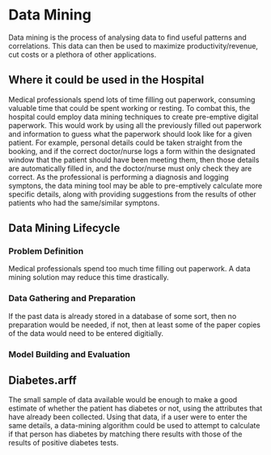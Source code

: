 # Data Mining

Data mining is the process of analysing data to find useful patterns and correlations. 
This data can then be used to maximize productivity/revenue, cut costs or a plethora of
other applications.

## Where it could be used in the Hospital

Medical professionals spend lots of time filling out paperwork, consuming valuable time
that could be spent working or resting. To combat this, the hospital could employ data
mining techniques to create pre-emptive digital paperwork. This would work by using all
the previously filled out paperwork and information to guess what the paperwork should look
like for a given patient. For example, personal details could be taken straight from the
booking, and if the correct doctor/nurse logs a form within the designated window that the
patient should have been meeting them, then those details are automatically filled in, and
the doctor/nurse must only check they are correct. As the professional is performing a diagnosis
and logging symptons, the data mining tool may be able to pre-emptively calculate more specific
details, along with providing suggestions from the results of other patients who had the
same/similar symptons.

## Data Mining Lifecycle

### Problem Definition

Medical professionals spend too much time filling out paperwork. A data mining solution
may reduce this time drastically.

### Data Gathering and Preparation

If the past data is already stored in a database of some sort, then no preparation would be 
needed, if not, then at least some of the paper copies of the data would need to be entered
digitially.

### Model Building and Evaluation

## Diabetes.arff

The small sample of data available would be enough to make a good estimate of whether the
patient has diabetes or not, using the attributes that have already been collected.
Using that data, if a user were to enter the same details, a data-mining algorithm could be used
to attempt to calculate if that person has diabetes by matching there results with those of
the results of positive diabetes tests. 
